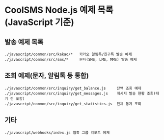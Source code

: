 # CoolSMS Node.js 예제 목록(JavaScript 기준)

## 발송 예제 목록

```
./javascript/common/src/kakao/*   카카오 알림톡/친구톡 발송 예제
./javascript/common/src/sms/*     문자(SMS, LMS, MMS) 발송 예제
```

## 조회 예제(문자, 알림톡 등 통합)

```
./javascript/common/src/inquiry/get_balance.js     잔액 조회 예제
./javascript/common/src/inquiry/get_messages.js    메시지 발송 현황 조회(대기 건 포함)
./javascript/common/src/inquiry/get_statistics.js  전체 통계 조회
```

## 기타

```
./javascript/webhooks/index.js 웹훅 그룹 리포트 예제
```
